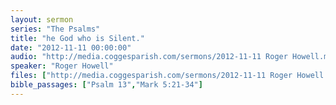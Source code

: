 ```yaml
---
layout: sermon
series: "The Psalms"
title: "he God who is Silent."
date: "2012-11-11 00:00:00"
audio: "http://media.coggesparish.com/sermons/2012-11-11 Roger Howell.mp3"
speaker: "Roger Howell"
files: ["http://media.coggesparish.com/sermons/2012-11-11 Roger Howell.pdf"]
bible_passages: ["Psalm 13","Mark 5:21-34"]
---
```

